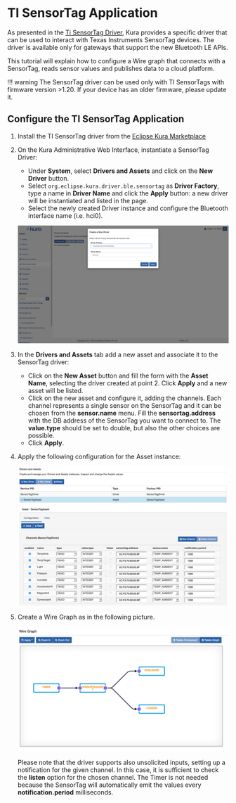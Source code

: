 # TI SensorTag Application

As presented in the [Ti SensorTag Driver](link-TODO), Kura provides a specific driver that can be used to interact with Texas Instruments SensorTag devices. The driver is available only for gateways that support the new Bluetooth LE APIs.

This tutorial will explain how to configure a Wire graph that connects with a SensorTag, reads sensor values and publishes data to a cloud platform.

!!! warning
    The SensorTag driver can be used only with TI SensorTags with firmware version >1.20. If your device has an older firmware, please update it.



## Configure the TI SensorTag Application

1. Install the TI SensorTag driver from the [Eclipse Kura Marketplace](https://marketplace.eclipse.org/content/ti-sensortag-driver-eclipse-kura-45)

2. On the Kura Administrative Web Interface, instantiate a SensorTag Driver:
    - Under **System**, select **Drivers and Assets** and click on the **New Driver** button.
    - Select `org.eclipse.kura.driver.ble.sensortag` as **Driver Factory**, type a name in **Driver Name** and click the  **Apply** button: a new driver will be instantiated and listed in the page.
    - Select the newly created Driver instance and configure the Bluetooth interface name (i.e. hci0).
    
    ![TI SensorTag Create New Driver](./images/ti-sensortag-create-new-driver.png)

3. In the **Drivers and Assets** tab add a new asset and associate it to the SensorTag driver:
   - Click on the **New Asset** button and fill the form with the **Asset Name**, selecting the driver created at point 2. Click **Apply** and a new asset will be listed.
   - Click on the new asset and configure it, adding the channels. Each channel represents a single sensor on the SensorTag and it can be chosen from the **sensor.name** menu. Fill the **sensortag.address** with the DB address of the SensorTag you want to connect to. The **value.type** should be set to double, but also the other choices are possible.
   - Click **Apply**.

4. Apply the following configuration for the Asset instance:
    
    ![TI SensorTag Asset Configuration](./images/ti-sensortag-asset-config.png)

5. Create a Wire Graph as in the following picture.
    
    ![TI SensorTag Asset Example Graph](./images/ti-sensortag-example-graph.png)

    Please note that the driver supports also unsolicited inputs, setting up a notification for the given channel. In this case, it is sufficient to check the **listen** option for the chosen channel. The Timer is not needed because the SensorTag will automatically emit the values every **notification.period** milliseconds.
